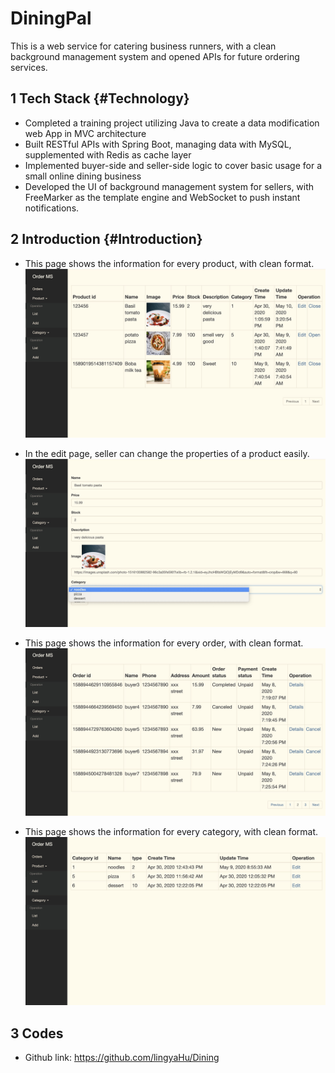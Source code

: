 # DiningPal

This is a web service for catering business runners, with a clean background management system and opened APIs for future ordering services.

<!--more-->

## 1 Tech Stack {#Technology}
* Completed a training project utilizing Java to create a data modification web App in MVC architecture
* Built RESTful APIs with Spring Boot, managing data with MySQL, supplemented with Redis as cache layer
* Implemented buyer-side and seller-side logic to cover basic usage for a small online dining business
* Developed the UI of background management system for sellers, with FreeMarker as the template engine and WebSocket to push instant notifications.

## 2 Introduction {#Introduction}
* This page shows the information for every product, with clean format.  
![Products](/images/dining/product-list.jpg)


* In the edit page, seller can change the properties of a product easily.  
![EditPage](/images/dining/edit.jpg)

* This page shows the information for every order, with clean format.
![Orders](/images/dining/order-list.jpg)

* This page shows the information for every category, with clean format.
![Categories](/images/dining/category-list.jpg)

## 3 Codes
* Github link: https://github.com/lingyaHu/Dining
